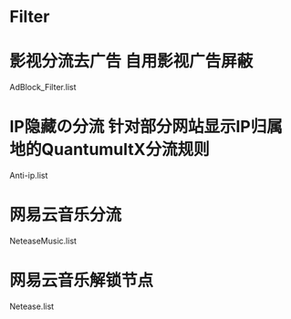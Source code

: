 # Filter
# 影视分流去广告  自用影视广告屏蔽
AdBlock_Filter.list
# IP隐藏の分流  针对部分网站显示IP归属地的QuantumultX分流规则
Anti-ip.list
# 网易云音乐分流 
NeteaseMusic.list
# 网易云音乐解锁节点
Netease.list

